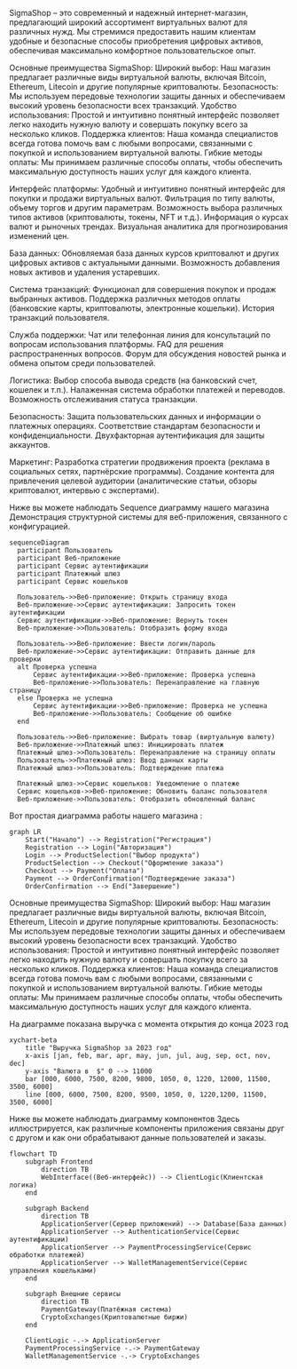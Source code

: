 SigmaShop – это современный и надежный интернет-магазин, предлагающий широкий ассортимент виртуальных валют для различных нужд. Мы стремимся предоставить нашим клиентам удобные и безопасные способы приобретения цифровых активов, обеспечивая максимально комфортное пользовательское опыт.

Основные преимущества SigmaShop:
Широкий выбор: Наш магазин предлагает различные виды виртуальной валюты, включая Bitcoin, Ethereum, Litecoin и другие популярные криптовалюты.
Безопасность: Мы используем передовые технологии защиты данных и обеспечиваем высокий уровень безопасности всех транзакций.
Удобство использования: Простой и интуитивно понятный интерфейс позволяет легко находить нужную валюту и совершать покупку всего за несколько кликов.
Поддержка клиентов: Наша команда специалистов всегда готова помочь вам с любыми вопросами, связанными с покупкой и использованием виртуальной валюты.
Гибкие методы оплаты: Мы принимаем различные способы оплаты, чтобы обеспечить максимальную доступность наших услуг для каждого клиента.

Интерфейс платформы:
Удобный и интуитивно понятный интерфейс для покупки и продажи виртуальных валют.
Фильтрация по типу валюты, объему торгов и другим параметрам.
Возможность выбора различных типов активов (криптовалюты, токены, NFT и т.д.).
Информация о курсах валют и рыночных трендах.
Визуальная аналитика для прогнозирования изменений цен.

База данных:
Обновляемая база данных курсов криптовалют и других цифровых активов с актуальными данными.
Возможность добавления новых активов и удаления устаревших.

Система транзакций:
Функционал для совершения покупок и продаж выбранных активов.
Поддержка различных методов оплаты (банковские карты, криптовалюты, электронные кошельки).
История транзакций пользователя.

Служба поддержки:
Чат или телефонная линия для консультаций по вопросам использования платформы.
FAQ для решения распространенных вопросов.
Форум для обсуждения новостей рынка и обмена опытом среди пользователей.

Логистика:
Выбор способа вывода средств (на банковский счет, кошелек и т.п.).
Налаженная система обработки платежей и переводов.
Возможность отслеживания статуса транзакции.

Безопасность:
Защита пользовательских данных и информации о платежных операциях.
Соответствие стандартам безопасности и конфиденциальности.
Двухфакторная аутентификация для защиты аккаунтов.

Маркетинг:
Разработка стратегии продвижения проекта (реклама в социальных сетях, партнёрские программы).
Создание контента для привлечения целевой аудитории (аналитические статьи, обзоры криптовалют, интервью с экспертами).

Ниже вы можете наблюдать Sequence диаграмму  нашего магазина 
Демонстрация структурной системы для веб-приложения, связанного с конфигурацией.
```mermaid
sequenceDiagram
  participant Пользователь
  participant Веб-приложение
  participant Сервис аутентификации
  participant Платежный шлюз
  participant Сервис кошельков

  Пользователь->>Веб-приложение: Открыть страницу входа
  Веб-приложение->>Сервис аутентификации: Запросить токен аутентификации
  Сервис аутентификации->>Веб-приложение: Вернуть токен
  Веб-приложение->>Пользователь: Отобразить форму входа

  Пользователь->>Веб-приложение: Ввести логин/пароль
  Веб-приложение->>Сервис аутентификации: Отправить данные для проверки
  alt Проверка успешна
      Сервис аутентификации->>Веб-приложение: Проверка успешна
      Веб-приложение->>Пользователь: Перенаправление на главную страницу
  else Проверка не успешна
      Сервис аутентификации->>Веб-приложение: Проверка не успешна
      Веб-приложение->>Пользователь: Сообщение об ошибке
  end

  Пользователь->>Веб-приложение: Выбрать товар (виртуальную валюту)
  Веб-приложение->>Платежный шлюз: Инициировать платеж
  Платежный шлюз->>Пользователь: Перенаправление на страницу оплаты
  Пользователь->>Платежный шлюз: Ввод данных карты
  Платежный шлюз->>Пользователь: Подтверждение платежа

  Платежный шлюз->>Сервис кошельков: Уведомление о платеже
  Сервис кошельков->>Веб-приложение: Обновить баланс пользователя
  Веб-приложение->>Пользователь: Отобразить обновленный баланс
   ```
Вот простая диаграмма работы нашего магазина :
```mermaid
graph LR
    Start("Начало") --> Registration("Регистрация")
    Registration --> Login("Авторизация")
    Login --> ProductSelection("Выбор продукта")
    ProductSelection --> Checkout("Оформление заказа")
    Checkout --> Payment("Оплата")
    Payment --> OrderConfirmation("Подтверждение заказа")
    OrderConfirmation --> End("Завершение")
```

Основные преимущества SigmaShop: Широкий выбор: Наш магазин предлагает различные виды виртуальной валюты, включая Bitcoin, Ethereum, Litecoin и другие популярные криптовалюты. Безопасность: Мы используем передовые технологии защиты данных и обеспечиваем высокий уровень безопасности всех транзакций. Удобство использования: Простой и интуитивно понятный интерфейс позволяет легко находить нужную валюту и совершать покупку всего за несколько кликов. Поддержка клиентов: Наша команда специалистов всегда готова помочь вам с любыми вопросами, связанными с покупкой и использованием виртуальной валюты. Гибкие методы оплаты: Мы принимаем различные способы оплаты, чтобы обеспечить максимальную доступность наших услуг для каждого клиента.

На диаграмме показана выручка с момента открытия до конца 2023 год

```mermaid
xychart-beta
    title "Выручка SigmaShop за 2023 год"
    x-axis [jan, feb, mar, apr, may, jun, jul, aug, sep, oct, nov, dec]
    y-axis "Валюта в  $" 0 --> 11000
    bar [000, 6000, 7500, 8200, 9800, 1050, 0, 1220, 12000, 11500, 3500, 6000]
    line [000, 6000, 7500, 8200, 9500, 1050, 0, 1220,1200, 11500, 3500, 6000]
```


Ниже вы можете наблюдать диаграмму компонентов 
Здесь иллюстрируется, как различные компоненты приложения связаны друг с другом и как они обрабатывают данные пользователей и заказы.
```mermaid
flowchart TD
    subgraph Frontend
        direction TB
        WebInterface((Веб-интерфейс)) --> ClientLogic(Клиентская логика)
    end

    subgraph Backend
        direction TB
        ApplicationServer(Сервер приложений) --> Database(База данных)
        ApplicationServer --> AuthenticationService(Сервис аутентификации)
        ApplicationServer --> PaymentProcessingService(Сервис обработки платежей)
        ApplicationServer --> WalletManagementService(Сервис управления кошельками)
    end

    subgraph Внешние сервисы
        direction TB
        PaymentGateway(Платёжная система)
        CryptoExchanges(Криптовалютные биржи)
    end

    ClientLogic -.-> ApplicationServer
    PaymentProcessingService -.-> PaymentGateway
    WalletManagementService -.-> CryptoExchanges
```
